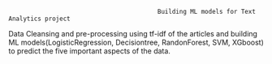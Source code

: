                                              Building ML models for Text Analytics project

Data Cleansing and pre-processing using tf-idf of the articles and building ML models(LogisticRegression, Decisiontree, RandonForest, SVM, XGboost) to predict the five important aspects of the data.
